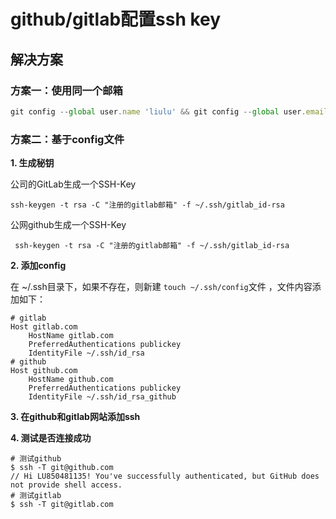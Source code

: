 # github/gitlab配置ssh key

## 解决方案

### 方案一：使用同一个邮箱

```js
git config --global user.name 'liulu' && git config --global user.email '850481135@qq.com'

```

### 方案二：基于config文件

 **1. 生成秘钥**
 
 公司的GitLab生成一个SSH-Key
 ```
 ssh-keygen -t rsa -C "注册的gitlab邮箱" -f ~/.ssh/gitlab_id-rsa
 ```
 
公网github生成一个SSH-Key
```
 ssh-keygen -t rsa -C "注册的gitlab邮箱" -f ~/.ssh/gitlab_id-rsa
 ```

 **2. 添加config** 
 
在 ~/.ssh目录下，如果不存在，则新建 ```touch ~/.ssh/config```文件 ，文件内容添加如下：
```
# gitlab
Host gitlab.com
    HostName gitlab.com
    PreferredAuthentications publickey
    IdentityFile ~/.ssh/id_rsa
# github
Host github.com
    HostName github.com
    PreferredAuthentications publickey
    IdentityFile ~/.ssh/id_rsa_github
```
**3. 在github和gitlab网站添加ssh**

**4.  测试是否连接成功**

```
# 测试github
$ ssh -T git@github.com
// Hi LU850481135! You've successfully authenticated, but GitHub does not provide shell access.
# 测试gitlab
$ ssh -T git@gitlab.com
```
